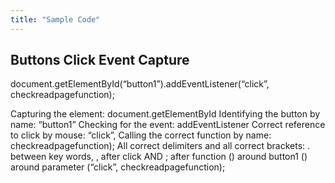 ```yaml
---
title: "Sample Code"
---
```

## Buttons Click Event Capture
document.getElementById(“button1”).addEventListener(“click”, checkreadpagefunction);

Capturing the element:
 document.getElementById
Identifying the button by name:
 “button1”
Checking for the event:
 addEventListener
Correct reference to click by mouse:
 “click”,
Calling the correct function by name:
 checkreadpagefunction);
All correct delimiters and all correct brackets:
 . between key words, , after click AND ; after function
 () around button1
 () around parameter (“click”, checkreadpagefunction);
